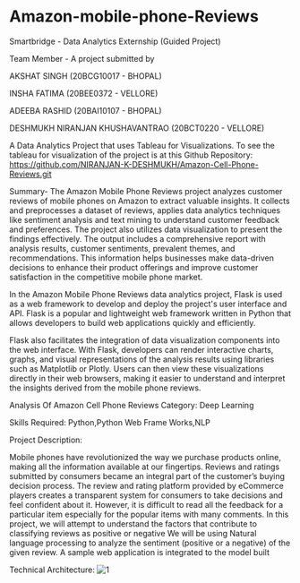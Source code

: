 # Amazon-mobile-phone-Reviews
Smartbridge - Data Analytics Externship (Guided Project)


Team Member - 
A project submitted by

AKSHAT SINGH (20BCG10017 - BHOPAL)

INSHA FATIMA (20BEE0372 - VELLORE)

ADEEBA RASHID (20BAI10107 - BHOPAL)

DESHMUKH NIRANJAN KHUSHAVANTRAO (20BCT0220 - VELLORE)



A Data Analytics Project that uses Tableau for Visualizations.
To see the tableau for visualization of the project is at this Github Repository: https://github.com/NIRANJAN-K-DESHMUKH/Amazon-Cell-Phone-Reviews.git

Summary- 
The Amazon Mobile Phone Reviews project analyzes customer reviews of mobile phones on Amazon to extract valuable insights. It collects and preprocesses a dataset of reviews, applies data analytics techniques like sentiment analysis and text mining to understand customer feedback and preferences. The project also utilizes data visualization to present the findings effectively. The output includes a comprehensive report with analysis results, customer sentiments, prevalent themes, and recommendations. This information helps businesses make data-driven decisions to enhance their product offerings and improve customer satisfaction in the competitive mobile phone market.

In the Amazon Mobile Phone Reviews data analytics project, Flask is used as a web framework to develop and deploy the project's user interface and API. Flask is a popular and lightweight web framework written in Python that allows developers to build web applications quickly and efficiently.

Flask also facilitates the integration of data visualization components into the web interface. With Flask, developers can render interactive charts, graphs, and visual representations of the analysis results using libraries such as Matplotlib or Plotly. Users can then view these visualizations directly in their web browsers, making it easier to understand and interpret the insights derived from the mobile phone reviews.



Analysis Of Amazon Cell Phone Reviews
Category: Deep Learning

Skills Required:
Python,Python Web Frame Works,NLP

Project Description:


Mobile phones have revolutionized the way we purchase products online, making all the information available at our fingertips. Reviews and ratings submitted by consumers became an integral part of the customer’s buying decision process. The review and rating platform provided by eCommerce players creates a transparent system for consumers to take decisions and feel confident about it. 
However, it is difficult to read all the feedback for a particular item especially for the popular items with many comments. In this project, we will attempt to understand the factors that contribute to classifying reviews as positive or negative 
We will be using Natural language processing to analyze the sentiment (positive or a negative) of the given review. A sample web application is integrated to the model built

Technical Architecture:
![1](https://github.com/CallmeAk/Amazon-mobile-phone-Reviews/assets/81158149/0e412dfb-b77e-4378-b8a5-3cb3774ac57c)
